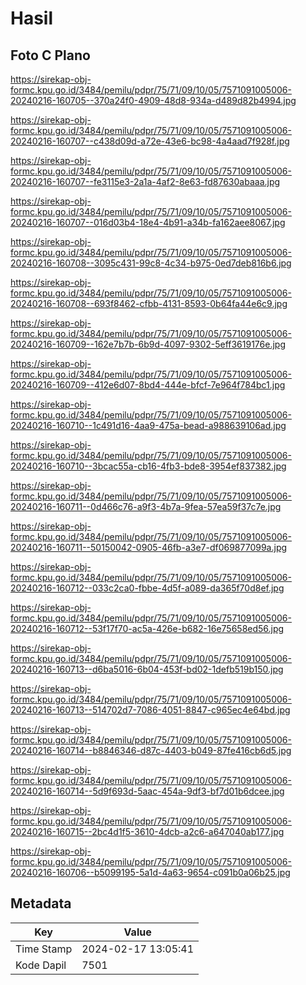 # Hasil

## Foto C Plano

https://sirekap-obj-formc.kpu.go.id/3484/pemilu/pdpr/75/71/09/10/05/7571091005006-20240216-160705--370a24f0-4909-48d8-934a-d489d82b4994.jpg

https://sirekap-obj-formc.kpu.go.id/3484/pemilu/pdpr/75/71/09/10/05/7571091005006-20240216-160707--c438d09d-a72e-43e6-bc98-4a4aad7f928f.jpg

https://sirekap-obj-formc.kpu.go.id/3484/pemilu/pdpr/75/71/09/10/05/7571091005006-20240216-160707--fe3115e3-2a1a-4af2-8e63-fd87630abaaa.jpg

https://sirekap-obj-formc.kpu.go.id/3484/pemilu/pdpr/75/71/09/10/05/7571091005006-20240216-160707--016d03b4-18e4-4b91-a34b-fa162aee8067.jpg

https://sirekap-obj-formc.kpu.go.id/3484/pemilu/pdpr/75/71/09/10/05/7571091005006-20240216-160708--3095c431-99c8-4c34-b975-0ed7deb816b6.jpg

https://sirekap-obj-formc.kpu.go.id/3484/pemilu/pdpr/75/71/09/10/05/7571091005006-20240216-160708--693f8462-cfbb-4131-8593-0b64fa44e6c9.jpg

https://sirekap-obj-formc.kpu.go.id/3484/pemilu/pdpr/75/71/09/10/05/7571091005006-20240216-160709--162e7b7b-6b9d-4097-9302-5eff3619176e.jpg

https://sirekap-obj-formc.kpu.go.id/3484/pemilu/pdpr/75/71/09/10/05/7571091005006-20240216-160709--412e6d07-8bd4-444e-bfcf-7e964f784bc1.jpg

https://sirekap-obj-formc.kpu.go.id/3484/pemilu/pdpr/75/71/09/10/05/7571091005006-20240216-160710--1c491d16-4aa9-475a-bead-a988639106ad.jpg

https://sirekap-obj-formc.kpu.go.id/3484/pemilu/pdpr/75/71/09/10/05/7571091005006-20240216-160710--3bcac55a-cb16-4fb3-bde8-3954ef837382.jpg

https://sirekap-obj-formc.kpu.go.id/3484/pemilu/pdpr/75/71/09/10/05/7571091005006-20240216-160711--0d466c76-a9f3-4b7a-9fea-57ea59f37c7e.jpg

https://sirekap-obj-formc.kpu.go.id/3484/pemilu/pdpr/75/71/09/10/05/7571091005006-20240216-160711--50150042-0905-46fb-a3e7-df069877099a.jpg

https://sirekap-obj-formc.kpu.go.id/3484/pemilu/pdpr/75/71/09/10/05/7571091005006-20240216-160712--033c2ca0-fbbe-4d5f-a089-da365f70d8ef.jpg

https://sirekap-obj-formc.kpu.go.id/3484/pemilu/pdpr/75/71/09/10/05/7571091005006-20240216-160712--53f17f70-ac5a-426e-b682-16e75658ed56.jpg

https://sirekap-obj-formc.kpu.go.id/3484/pemilu/pdpr/75/71/09/10/05/7571091005006-20240216-160713--d6ba5016-6b04-453f-bd02-1defb519b150.jpg

https://sirekap-obj-formc.kpu.go.id/3484/pemilu/pdpr/75/71/09/10/05/7571091005006-20240216-160713--514702d7-7086-4051-8847-c965ec4e64bd.jpg

https://sirekap-obj-formc.kpu.go.id/3484/pemilu/pdpr/75/71/09/10/05/7571091005006-20240216-160714--b8846346-d87c-4403-b049-87fe416cb6d5.jpg

https://sirekap-obj-formc.kpu.go.id/3484/pemilu/pdpr/75/71/09/10/05/7571091005006-20240216-160714--5d9f693d-5aac-454a-9df3-bf7d01b6dcee.jpg

https://sirekap-obj-formc.kpu.go.id/3484/pemilu/pdpr/75/71/09/10/05/7571091005006-20240216-160715--2bc4d1f5-3610-4dcb-a2c6-a647040ab177.jpg

https://sirekap-obj-formc.kpu.go.id/3484/pemilu/pdpr/75/71/09/10/05/7571091005006-20240216-160706--b5099195-5a1d-4a63-9654-c091b0a06b25.jpg


## Metadata

| Key        | Value               |
| ---------- | ------------------- |
| Time Stamp | 2024-02-17 13:05:41 |
| Kode Dapil | 7501                |



